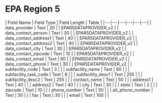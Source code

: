 # EPA Region 5

|  Field Name |  Field Type |  Field Length | Table |
|---|---|---|---|---|---|
| data_provider  | Text  | 20  |   | EPAR5DATAPROVIDER_v2 |
| data_contact_person | Text  | 30  |   | EPAR5DATAPROVIDER_v2 |
| data_contact_address1  | Text   |  40 |   | EPAR5DATAPROVIDER_v2 |
| data_contact_address2  | Text   |  40 |   | EPAR5DATAPROVIDER_v2 |
| data_contact_city  | Text   |  30 |   | EPAR5DATAPROVIDER_v2 |
| data_contact_zipcode  | Text   |  10 |   | EPAR5DATAPROVIDER_v2 |
| data_contact_email  | Text   |  60 |   | EPAR5DATAPROVIDER_v2 |
| data_contact_phone  | Text   |  30 |   | EPAR5DATAPROVIDER_v2 |
| subfacility_code  | Text   |  3 |   |
| subfacility_name  | Text   |  60 |   |
| subfacility_task_code  | Text   |  8 |   |
| subfacility_desc1  | Text   |  255 |   |
| subfacility_desc2  | Text   |  255 |   |
| contact_name  | Text   |  50 |   |
| address1  | Text   |  40 |   |
| address2  | Text   |  40 |   |
| city  | Text   |  30 |   |
| state  | Text   |  2 |   |
| zipcode  | Text   |  10 |   |
| phone_number  | Text   |  30 |   |
| alt_phone_number  | Text   |  30 |   |
| fax  | Text   |  30 |   |
| email  | Text   |  100 |   |
